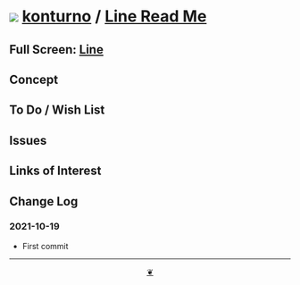 # [![](https://konturno.github.io/tootoo-2021/lib/assets/icons/mark-github.svg )](https://github.com/konturno/ "Source code on GitHub" ) [konturno]( https://konturno.github.io/ "Home page" ) / [Line Read Me]( https://konturno.github.io/sandbox/lines/readme.html)


<!--@@@
<div class=iframe-resize ><iframe src=https://konturno.github.io/sandbox/lines/ height=100% width=100% ></iframe></div>
_"Line" in a resizable window. One finger to rotate. Two to zoom._
@@@-->

## Full Screen: [Line]( https://konturno.github.io/sandbox/lines/ )


## Concept


## To Do / Wish List


## Issues


## Links of Interest


## Change Log


### 2021-10-19

* First commit


***

<center title="Hello! Click me to go up to the top" ><a class=aDingbat href=javascript:window.scrollTo(0,0);> ❦ </a></center>
